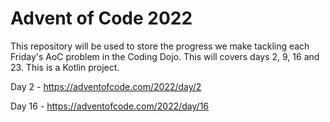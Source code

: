 # Advent of Code 2022

This repository will be used to store the progress we make tackling each Friday's AoC problem in the Coding Dojo. This will covers days 2, 9, 16 and 23. This is a Kotlin project.

Day 2 - https://adventofcode.com/2022/day/2

Day 16 - https://adventofcode.com/2022/day/16
